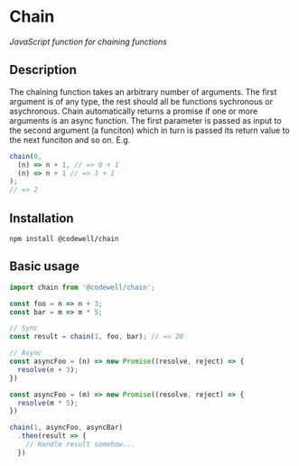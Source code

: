 # Chain

_JavaScript function for chaining functions_

## Description

The chaining function takes an arbitrary number of arguments. The first argument is of any type, the rest should all be functions sychronous or asychronous. Chain automatically returns a promise if one or more arguments is an async function. The first parameter is passed as input to the second argument (a funciton) which in turn is passed its return value to the next funciton and so on. E.g.

```JavaScript
chain(0,
  (n) => n + 1, // => 0 + 1
  (n) => n + 1 // => 1 + 1
);
// => 2
```

## Installation

```
npm install @codewell/chain
```

## Basic usage

```JavaScript
import chain from '@codewell/chain';

const foo = n => n + 3;
const bar = m => m * 5;

// Sync
const result = chain(1, foo, bar); // => 20

// Async
const asyncFoo = (n) => new Promise((resolve, reject) => {
  resolve(n + 3);
})

const asyncFoo = (m) => new Promise((resolve, reject) => {
  resolve(m * 5);
})

chain(1, asyncFoo, asyncBar)
  .then(result => {
    // Handle result somehow...
  })
```
